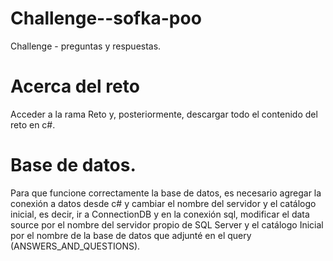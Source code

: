 # Challenge--sofka-poo
Challenge - preguntas y respuestas.
# Acerca del reto
Acceder a la rama Reto y, posteriormente, descargar todo el contenido del reto en c#.
# Base de datos.
Para que funcione correctamente la base de datos, es necesario agregar la conexión a datos desde c# y cambiar el nombre del servidor y el catálogo inicial, es decir, ir a ConnectionDB y en la conexión sql, modificar el data source por el nombre del servidor propio de SQL Server y el catálogo Inicial por el nombre de la base de datos que adjunté en el query (ANSWERS_AND_QUESTIONS).
